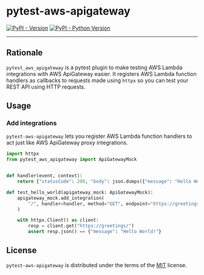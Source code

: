# pytest-aws-apigateway

[![PyPI - Version](https://img.shields.io/pypi/v/pytest-aws-apigateway.svg)](https://pypi.org/project/pytest-aws-apigateway)
[![PyPI - Python Version](https://img.shields.io/pypi/pyversions/pytest-aws-apigateway.svg)](https://pypi.org/project/pytest-aws-apigateway)

-----

## Rationale

`pytest_aws_apigateway` is a pytest plugin to make testing AWS Lambda integrations with AWS ApiGateway easier.
It registers AWS Lambda function handlers as callbacks to requests made using `httpx` so you can test your
REST API using HTTP requests.

## Usage

### Add integrations

`pytest-aws-apigateway` lets you register AWS Lambda function handlers to act just like AWS ApiGateway proxy
integrations.

```python
import httpx
from pytest_aws_apigateway import ApiGatewayMock


def handler(event, context):
    return {"statusCode": 200, "body": json.dumps({"message": "Hello World!"})}

def test_hello_world(apigateway_mock: ApiGatewayMock):
    apigateway_mock.add_integration(
        "/", handler=handler, method="GET", endpoint="https://greetings/"
    )

    with httpx.Client() as client:
        resp = client.get("https://greetings/")
        assert resp.json() == {"message": "Hello World!"}
```


## License

`pytest-aws-apigateway` is distributed under the terms of the [MIT](https://spdx.org/licenses/MIT.html) license.
